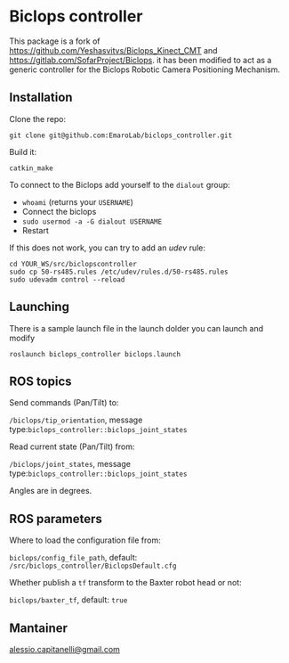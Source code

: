 # Biclops controller

This package is a fork of https://github.com/Yeshasvitvs/Biclops_Kinect_CMT and 
https://gitlab.com/SofarProject/Biclops. it has been modified to act as a generic
controller for the Biclops Robotic Camera Positioning Mechanism.

## Installation

Clone the repo:

    git clone git@github.com:EmaroLab/biclops_controller.git

Build it:

`catkin_make`

To connect to the Biclops add yourself to the `dialout` group:

- `whoami` (returns your `USERNAME`)
- Connect the biclops
- `sudo usermod -a -G dialout USERNAME`
- Restart

If this does not work, you can try to add an *udev* rule:

    cd YOUR_WS/src/biclopscontroller
    sudo cp 50-rs485.rules /etc/udev/rules.d/50-rs485.rules
    sudo udevadm control --reload

## Launching

There is a sample launch file in the launch dolder you can launch and modify

    roslaunch biclops_controller biclops.launch


## ROS topics

Send commands (Pan/Tilt) to:

`/biclops/tip_orientation`, message type:`biclops_controller::biclops_joint_states`

Read current state (Pan/Tilt) from:

`/biclops/joint_states`, message type:`biclops_controller::biclops_joint_states`

Angles are in degrees.

## ROS parameters

Where to load the configuration file from: 

`biclops/config_file_path`, default: `/src/biclops_controller/BiclopsDefault.cfg`

Whether publish a `tf` transform to the Baxter robot head or not:

`biclops/baxter_tf`, default: `true`
    
## Mantainer

[alessio.capitanelli@gmail.com](alessio.capitanelli@gmail.com)
